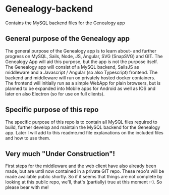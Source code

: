 # Genealogy-backend

Contains the MySQL backend files for the Genealogy app

## General purpose of the Genealogy app

The general purpose of the Genealogy app is to learn about- and further progress on MySQL, Sails, Node, JS, Angular, SVG (SnapSVG) and GIT.
The Genealogy App will aid this purpose, but the app is not the purpose itself. The Genealogy app will consist of a MySQL backend, SailsJS as middleware and a Javascript / Angular (so also Typescript) frontend.
The backend and middleware will run on privately hosted docker containers. The frontend will initially run as a simple WebApp for plain browsers, but is planned to be expanded into Mobile apps for Android as well as IOS and later on also Electron (so for use on full clients). 

## Specific purpose of this repo

The specific purpose of this repo is to contain all MySQL files required to build, further develop and maintain the MySQL backend for the Genealogy app. Later I will add to this readme.md file explanations on the included files and how to use them.

## Very much "Under Construction"!

First steps for the middleware and the web client have also already been made, but are until now contained in a private GIT repo. These repo's will be made available public shortly. So if it seems that things are not complete by looking at this public repo, we'll, that's (partially) true at this moment :-). So please bear with me!
